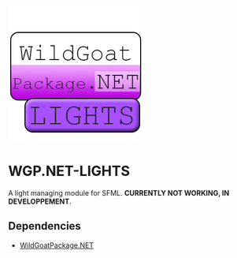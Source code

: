 ![logo](https://github.com/WildGoat07/WGP.NET-LIGHTS/blob/master/logo.png)

# WGP.NET-LIGHTS

A light managing module for SFML. **CURRENTLY NOT WORKING, IN DEVELOPPEMENT**.

## Dependencies

* [WildGoatPackage.NET](https://github.com/WildGoat07/WildGoatPackage.NET)
